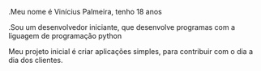 .Meu nome é Vinícius Palmeira, tenho 18 anos

.Sou um desenvolvedor iniciante, que desenvolve programas com a liguagem de programação python

Meu projeto inicial é criar aplicações simples, para contribuir com o dia a dia dos clientes.
